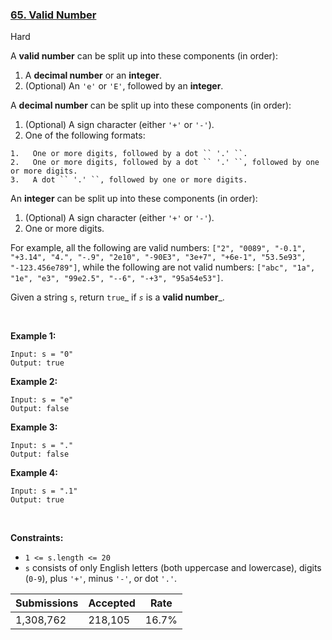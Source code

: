 ### [65. Valid Number](https://leetcode.com/problems/valid-number/)

Hard

A __valid number__ can be split up into these components (in order):

1.   A __decimal number__ or an __integer__.
2.   (Optional) An `` 'e' `` or `` 'E' ``, followed by an __integer__.

A __decimal number__ can be split up into these components (in order):

1.   (Optional) A sign character (either `` '+' `` or `` '-' ``).
2.   One of the following formats:	
    
    1.   One or more digits, followed by a dot `` '.' ``.
    2.   One or more digits, followed by a dot `` '.' ``, followed by one or more digits.
    3.   A dot `` '.' ``, followed by one or more digits.
    
    
    

An __integer__ can be split up into these components (in order):

1.   (Optional) A sign character (either `` '+' `` or `` '-' ``).
2.   One or more digits.

For example, all the following are valid numbers: `` ["2", "0089", "-0.1", "+3.14", "4.", "-.9", "2e10", "-90E3", "3e+7", "+6e-1", "53.5e93", "-123.456e789"] ``, while the following are not valid numbers: `` ["abc", "1a", "1e", "e3", "99e2.5", "--6", "-+3", "95a54e53"] ``.

Given a string `` s ``, return `` true ``_ if _`` s ``_ is a __valid number___.

 

__Example 1:__

```
Input: s = "0"
Output: true
```

__Example 2:__

```
Input: s = "e"
Output: false
```

__Example 3:__

```
Input: s = "."
Output: false
```

__Example 4:__

```
Input: s = ".1"
Output: true
```

 

__Constraints:__

*   `` 1 <= s.length <= 20 ``
*   `` s `` consists of only English letters (both uppercase and lowercase), digits (`` 0-9 ``), plus `` '+' ``, minus `` '-' ``, or dot `` '.' ``.

| Submissions    | Accepted     | Rate   |
| -------------- | ------------ | ------ |
| 1,308,762 | 218,105 | 16.7% |